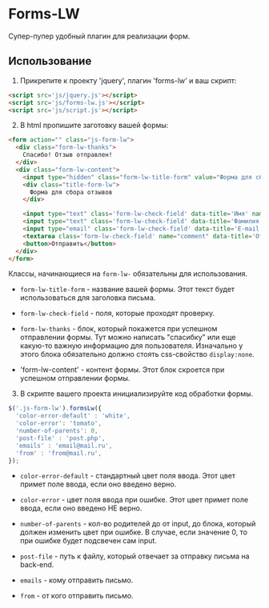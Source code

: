 # Forms-LW

Супер-пупер удобный плагин для реализации форм.

## Использование

1. Прикрепите к проекту 'jquery',  плагин 'forms-lw' и ваш скрипт:

```html
<script src='js/jquery.js'></script>
<script src='js/forms-lw.js'></script>
<script src='js/script.js'></script>
```
2. В html пропишите заготовку вашей формы:

```html
<form action="" class="js-form-lw">
  <div class="form-lw-thanks">
    Спасибо! Отзыв отправлен!
  </div>
  <div class="form-lw-content">
    <input type="hidden" class="form-lw-title-form" value="Форма для сбора отзывов">
    <div class="title-form-lw">
      Форма для сбора отзывов
    </div>

    <input type="text" class='form-lw-check-field' data-title='Имя' name='name' placeholder="Имя">
    <input type="text" class='form-lw-check-field' data-title='Фамилия' name='last_name' placeholder="Фамилия">
    <input type="email" class='form-lw-check-field' data-title='E-mail' name='email' placeholder="E-mail">
    <textarea class='form-lw-check-field' name="comment" data-title='Отзыв' name='otziv' placeholder="Отзыв"></textarea>
    <button>Отправить</button>
  </div>
</form>
```

Классы, начинающиеся на `form-lw-` обязательны для использования.

* `form-lw-title-form` - название вашей формы. Этот текст будет использоваться для заголовка письма.

* `form-lw-check-field` - поля, которые проходят проверку.

* `form-lw-thanks` - блок, который покажется при успешном отправлении формы. Тут можно написать "спасибку" или еще какую-то важную информацию для пользователя. Изначально у этого блока обязательно должно стоять css-свойство `display:none`.

* 'form-lw-content' - контент формы. Этот блок скроется при успешном отправлении формы.

3. В скрипте вашего проекта инициализируйте код обработки формы.

```javascript
$('.js-form-lw').formsLw({
  'color-error-default' : 'white',
  'color-error': 'tomato',
  'number-of-parents': 0,
  'post-file' : 'post.php',
  'emails' : 'email@mail.ru',
  'from' : 'from@mail.ru',
});
```

* `color-error-default` - стандартный цвет поля ввода. Этот цвет примет поле ввода, если оно введено верно.

* `color-error` - цвет поля ввода при ошибке. Этот цвет примет поле ввода, если оно введено НЕ верно.

* `number-of-parents` - кол-во родителей до от input, до блока, который должен изменить цвет при ошибке. В случае, если значение 0, то при ошибке будет подсвечен сам input.

* `post-file` - путь к файлу, который отвечает за отправку письма на back-end.

* `emails` - кому отправить письмо.

* `from` - от кого отправить письмо.
